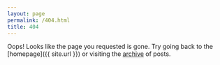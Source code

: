 ```yaml
---
layout: page
permalink: /404.html
title: 404
---
```


Oops! Looks like the page you requested is gone. Try going back to the [homepage]({{ site.url }}) or visiting the [archive](/archive/) of posts.